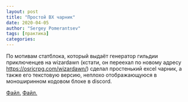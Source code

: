 ```yaml
---
layout: post
title: "Простой BX чарник"
date: 2020-04-05
author: "Sergey Pomerantsev"
tags: [практика]
categories:
---
```


По мотивам статблока, который выдаёт генератор гильдии приключенцев на wizardawn (кстати, он переехал по новому адресу https://osricrpg.com/wizardawn/) сделал простенький excel чарник, а также его текстовую версию, неплохо отображающуюся в моноширинном кодовом блоке в discord.

[Файл.](https://vk.com/doc174826_542702735?hash=f6be83fe097b8fa8fb&dl=a79b659d16e11d09fe)
[Файл.](https://vk.com/doc174826_542702714?hash=5b1473ab2be14cffe5&dl=51e8bb9be01a692050)
